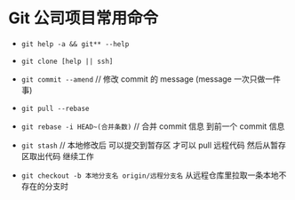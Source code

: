 # Git 公司项目常用命令

- `git help -a && git** --help`

- `git clone [help || ssh]`

- `git commit --amend`  // 修改 commit 的 message (message 一次只做一件事)

- `git pull --rebase`

- `git rebase -i HEAD~(合并条数)` // 合并 commit 信息 到前一个 commit 信息

- `git stash` // 本地修改后 可以提交到暂存区 才可以 pull 远程代码 然后从暂存区取出代码 继续工作

- `git checkout -b 本地分支名 origin/远程分支名` 从远程仓库里拉取一条本地不存在的分支时

